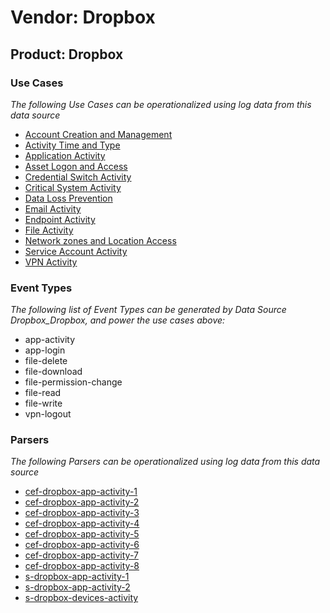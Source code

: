 Vendor: Dropbox
===============
Product: Dropbox
----------------

### Use Cases

_The following Use Cases can be operationalized using log data from this data source_

* [Account Creation and Management](../UseCases/usecase_account_creation_and_management.md)
* [Activity Time  and Type](../UseCases/usecase_activity_time__and_type.md)
* [Application Activity](../UseCases/usecase_application_activity.md)
* [Asset Logon and Access](../UseCases/usecase_asset_logon_and_access.md)
* [Credential Switch Activity](../UseCases/usecase_credential_switch_activity.md)
* [Critical System Activity](../UseCases/usecase_critical_system_activity.md)
* [Data Loss Prevention](../UseCases/usecase_data_loss_prevention.md)
* [Email Activity](../UseCases/usecase_email_activity.md)
* [Endpoint Activity](../UseCases/usecase_endpoint_activity.md)
* [File Activity](../UseCases/usecase_file_activity.md)
* [Network zones and Location Access](../UseCases/usecase_network_zones_and_location_access.md)
* [Service Account Activity](../UseCases/usecase_service_account_activity.md)
* [VPN Activity](../UseCases/usecase_vpn_activity.md)


### Event Types

_The following list of Event Types can be generated by Data Source Dropbox_Dropbox, and power the use cases above:_

- app-activity
- app-login
- file-delete
- file-download
- file-permission-change
- file-read
- file-write
- vpn-logout


### Parsers

_The following Parsers can be operationalized using log data from this data source_

* [cef-dropbox-app-activity-1](../Parsers/parserContent_cef-dropbox-app-activity-1.md)
* [cef-dropbox-app-activity-2](../Parsers/parserContent_cef-dropbox-app-activity-2.md)
* [cef-dropbox-app-activity-3](../Parsers/parserContent_cef-dropbox-app-activity-3.md)
* [cef-dropbox-app-activity-4](../Parsers/parserContent_cef-dropbox-app-activity-4.md)
* [cef-dropbox-app-activity-5](../Parsers/parserContent_cef-dropbox-app-activity-5.md)
* [cef-dropbox-app-activity-6](../Parsers/parserContent_cef-dropbox-app-activity-6.md)
* [cef-dropbox-app-activity-7](../Parsers/parserContent_cef-dropbox-app-activity-7.md)
* [cef-dropbox-app-activity-8](../Parsers/parserContent_cef-dropbox-app-activity-8.md)
* [s-dropbox-app-activity-1](../Parsers/parserContent_s-dropbox-app-activity-1.md)
* [s-dropbox-app-activity-2](../Parsers/parserContent_s-dropbox-app-activity-2.md)
* [s-dropbox-devices-activity](../Parsers/parserContent_s-dropbox-devices-activity.md)
